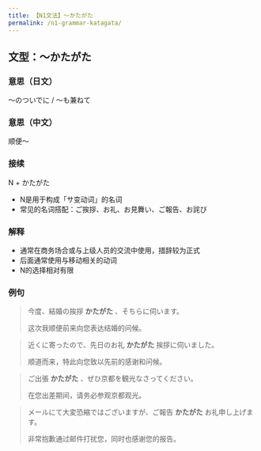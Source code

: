 ```yaml
---
title: 【N1文法】〜かたがた
permalink: /n1-grammar-katagata/
---
```


## 文型：〜かたがた

### 意思（日文）

〜のついでに / 〜も兼ねて

### 意思（中文）

顺便〜

### 接续

N + かたがた

- N是用于构成「サ变动词」的名词
- 常见的名词搭配：ご挨拶、お礼、お見舞い、ご報告、お詫び

### 解释

- 通常在商务场合或与上级人员的交流中使用，措辞较为正式
- 后面通常使用与移动相关的动词
- N的选择相对有限

### 例句

> 今度、結婚の挨拶 **かたがた** 、そちらに伺います。
>
> 这次我顺便前来向您表达结婚的问候。

> 近くに寄ったので、先日のお礼 **かたがた** 挨拶に伺いました。
>
> 顺道而来，特此向您致以先前的感谢和问候。

> ご出張 **かたがた** 、ぜひ京都を観光なさってください。
>
> 在您出差期间，请务必参观京都观光。

> メールにて大変恐縮ではございますが、ご報告 **かたがた** お礼申し上げます。
>
> 非常抱歉通过邮件打扰您，同时也感谢您的报告。
